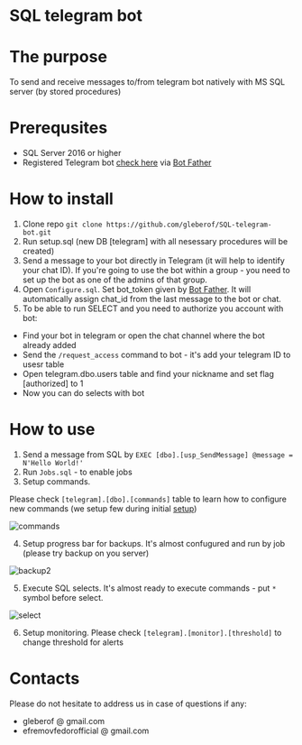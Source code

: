 # SQL telegram bot

# The purpose
To send and receive messages to/from telegram bot natively with MS SQL server (by stored procedures)

# Prerequsites
* SQL Server 2016 or higher
* Registered Telegram bot [check here](https://docs.microsoft.com/en-us/azure/bot-service/bot-service-channel-connect-telegram?view=azure-bot-service-4.0) via [Bot Father](https://telegram.me/botfather)


# How to install
1. Clone repo ```git clone https://github.com/gleberof/SQL-telegram-bot.git```
2. Run setup.sql (new DB \[telegram\] with all nesessary procedures will be created)
3. Send a message to your bot directly in Telegram (it will help to identify your chat ID). If you're going to use the bot within a group - you need to set up the bot as one of the admins of that group.
4. Open ```Configure.sql```. Set bot_token given by [Bot Father](https://telegram.me/botfather). It will automatically assign chat_id from the last message to the bot or chat.
5. To be able to run SELECT and you need to authorize you account with bot:
  * Find your bot in telegram or open the chat channel where the bot already added
  * Send the ```/request_access``` command to bot - it's add your telegram ID to usesr table
  * Open telegram.dbo.users table and find your nickname and set flag [authorized] to 1
  * Now you can do selects with bot


# How to use
1. Send a message from SQL by ```EXEC [dbo].[usp_SendMessage] @message = N'Hello World!'```
2. Run ```Jobs.sql``` - to enable jobs 
3. Setup commands. 

Please check ```[telegram].[dbo].[commands]``` table to learn how to configure new commands (we setup few during initial [setup](#how-to-install))

![commands](https://github.com/gleberof/SQL-telagram-bot/blob/main/images/command.gif?raw=true)

4. Setup progress bar for backups. It's almost confugured and run by job (please try backup on you server)

![backup2](https://github.com/gleberof/SQL-telagram-bot/blob/main/images/backup2.gif?raw=true)

5. Execute SQL selects. It's almost ready to execute commands - put ```*``` symbol before select.

![select](https://github.com/gleberof/SQL-telagram-bot/blob/main/images/select.gif?raw=true)

6. Setup monitoring. Please check ```[telegram].[monitor].[threshold]``` to change threshold for alerts

# Contacts
Please do not hesitate to address us in case of questions if any: 
* gleberof @ gmail.com
* efremovfedorofficial @ gmail.com
